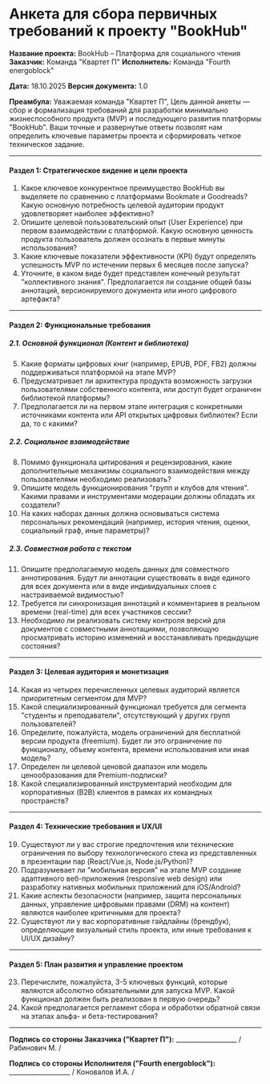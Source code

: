 # Анкета для сбора первичных требований к проекту "BookHub"

**Название проекта:** BookHub – Платформа для социального чтения
**Заказчик:** Команда "Квартет П"
**Исполнитель:** Команда "Fourth energoblock"

**Дата:** 18.10.2025
**Версия документа:** 1.0

**Преамбула:**
Уважаемая команда "Квартет П",
Цель данной анкеты — сбор и формализация требований для разработки минимально жизнеспособного продукта (MVP) и последующего развития платформы "BookHub". Ваши точные и развернутые ответы позволят нам определить ключевые параметры проекта и сформировать четкое техническое задание.

---

#### **Раздел 1: Стратегическое видение и цели проекта**

1.  Какое ключевое конкурентное преимущество BookHub вы выделяете по сравнению с платформами Bookmate и Goodreads? Какую основную потребность целевой аудитории продукт удовлетворяет наиболее эффективно?
2.  Опишите целевой пользовательский опыт (User Experience) при первом взаимодействии с платформой. Какую основную ценность продукта пользователь должен осознать в первые минуты использования?
3.  Какие ключевые показатели эффективности (KPI) будут определять успешность MVP по истечении первых 6 месяцев после запуска?
4.  Уточните, в каком виде будет представлен конечный результат "коллективного знания". Предполагается ли создание общей базы аннотаций, версионируемого документа или иного цифрового артефакта?

---

#### **Раздел 2: Функциональные требования**

##### **2.1. Основной функционал (Контент и библиотека)**
5.  Какие форматы цифровых книг (например, EPUB, PDF, FB2) должны поддерживаться платформой на этапе MVP?
6.  Предусматривает ли архитектура продукта возможность загрузки пользователями собственного контента, или доступ будет ограничен библиотекой платформы?
7.  Предполагается ли на первом этапе интеграция с конкретными источниками контента или API открытых цифровых библиотек? Если да, то с какими?

##### **2.2. Социальное взаимодействие**
8.  Помимо функционала цитирования и рецензирования, какие дополнительные механизмы социального взаимодействия между пользователями необходимо реализовать?
9.  Опишите модель функционирования "групп и клубов для чтения". Какими правами и инструментами модерации должны обладать их создатели?
10. На каких наборах данных должна основываться система персональных рекомендаций (например, история чтения, оценки, социальный граф, иные параметры)?

##### **2.3. Совместная работа с текстом**
11. Опишите предполагаемую модель данных для совместного аннотирования. Будут ли аннотации существовать в виде единого для всех документа или в виде индивидуальных слоев с настраиваемой видимостью?
12. Требуется ли синхронизация аннотаций и комментариев в реальном времени (real-time) для всех участников сессии?
13. Необходимо ли реализовать систему контроля версий для документов с совместными аннотациями, позволяющую просматривать историю изменений и восстанавливать предыдущие состояния?
---

#### Раздел 3: Целевая аудитория и монетизация
14. Какая из четырех перечисленных целевых аудиторий является приоритетным сегментом для MVP?
15. Какой специализированный функционал требуется для сегмента "студенты и преподаватели", отсутствующий у других групп пользователей?
16. Определите, пожалуйста, модель ограничений для бесплатной версии продукта (freemium). Будет ли это ограничение по функционалу, объему контента, времени использования или иная модель?
17. Определен ли целевой ценовой диапазон или модель ценообразования для Premium-подписки?
18. Какой специализированный инструментарий необходим для корпоративных (B2B) клиентов в рамках их командных пространств?
---

#### Раздел 4: Технические требования и UX/UI

19. Существуют ли у вас строгие предпочтения или технические ограничения по выбору технологического стека из представленных в презентации пар (React/Vue.js, Node.js/Python)?
20. Подразумевает ли "мобильная версия" на этапе MVP создание адаптивного веб-приложения (responsive web design) или разработку нативных мобильных приложений для iOS/Android?
21. Какие аспекты безопасности (например, защита персональных данных, управление цифровыми правами (DRM) на контент) являются наиболее критичными для проекта?
22. Существуют ли у вас корпоративные гайдлайны (брендбук), определяющие визуальный стиль проекта, или иные требования к UI/UX дизайну?
---

#### Раздел 5: План развития и управление проектом

23. Перечислите, пожалуйста, 3-5 ключевых функций, которые являются абсолютно обязательными для запуска MVP. Какой функционал должен быть реализован в первую очередь?
24. Какой предполагается регламент сбора и обработки обратной связи на этапах альфа- и бета-тестирования?

---
**Подпись со стороны Заказчика ("Квартет П"):** ___________________ / Рабинович М. /

**Подпись со стороны Исполнителя ("Fourth energoblock"):** ___________________ / Коновалов И.А. /
